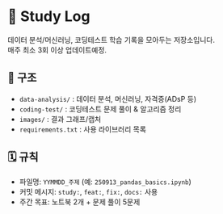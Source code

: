 # 📘 Study Log

데이터 분석/머신러닝, 코딩테스트 학습 기록을 모아두는 저장소입니다.  
매주 최소 3회 이상 업데이트예정.

## 📂 구조
- `data-analysis/` : 데이터 분석, 머신러닝, 자격증(ADsP 등)
- `coding-test/` : 코딩테스트 문제 풀이 & 알고리즘 정리
- `images/` : 결과 그래프/캡처
- `requirements.txt` : 사용 라이브러리 목록

## 🗓️ 규칙
- 파일명: `YYMMDD_주제` (예: `250913_pandas_basics.ipynb`)
- 커밋 메시지: `study:`, `feat:`, `fix:`, `docs:` 사용
- 주간 목표: 노트북 2개 + 문제 풀이 5문제

